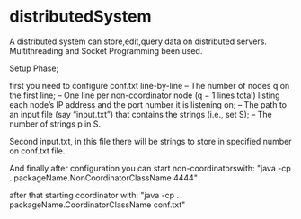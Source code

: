 # distributedSystem
A distributed system can store,edit,query data on distributed servers. Multithreading and Socket Programming been used.

Setup Phase;

first you need to configure conf.txt
line-by-line
– The number of nodes q on the first line;
– One line per non-coordinator node (q − 1 lines total) listing each node’s IP address and the
  port number it is listening on;
– The path to an input file (say “input.txt”) that contains the strings (i.e., set S);
– The number of strings p in S.

Second input.txt, in this file there will be strings to store in specified number on conf.txt file.

And finally after configuration you can start non-coordinatorswith: 
"java -cp . packageName.NonCoordinatorClassName 4444"

after that starting coordinator with: 
"java -cp . packageName.CoordinatorClassName conf.txt"
